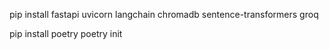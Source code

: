 
pip install fastapi uvicorn langchain chromadb sentence-transformers groq

pip install poetry
poetry init
